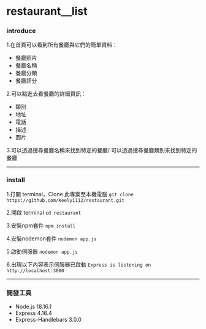 # restaurant＿list
### introduce
1.在首頁可以看到所有餐廳與它們的簡單資料：
* 餐廳照片
* 餐廳名稱
* 餐廳分類
* 餐廳評分

2.可以點進去看餐廳的詳細資訊：
* 類別
* 地址
* 電話
* 描述
* 圖片

3.可以透過搜尋餐廳名稱來找到特定的餐廳/
可以透過搜尋餐廳類別來找到特定的餐廳

---
### install

1.打開 terminal，Clone 此專案至本機電腦
```git clone https://github.com/Keely1112/restaurant.git```

2.開啟 terminal
```cd restaurant```

3.安裝npm套件
```npm install```

4.安裝nodemon套件
```nodemon app.js```

5.啟動伺服器
```nodemon app.js```

6.出現以下內容表示伺服器已啟動
```Express is listening on http://localhost:3000```

---
### 開發工具
* Node.js 18.16.1
* Express 4.16.4
* Express-Handlebars 3.0.0
